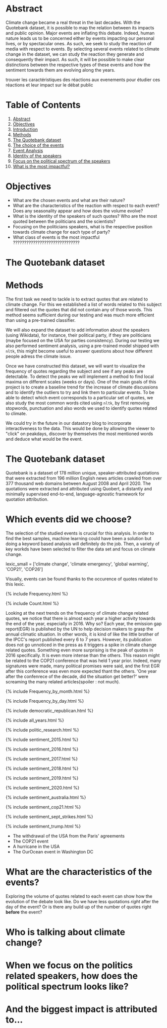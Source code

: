 # <a name="abstract"></a> Abstract


Climate change became a real threat in the last decades. With the Quotebank dataset, it is possible to map the relation between its impacts and public opinion. Major events are inflating this debate. Indeed, human nature leads us to be concerned either by events impacting our personal lives, or by spectacular ones. As such, we seek to study the reaction of media with respect to events. By selecting several events related to climate change in the dataset, we can study the reaction they generate and consequently their impact. As such, it will be possible to make clear distinctions between the respective types of these events and how the sentiment towards them are evolving along the years.

trouver les caractéristiques des réactions aux evenements pour étudier ces réactions et leur impact sur le débat public 

# Table of Contents
1. [Abstract](#abstract)
2. [Objectives](#objectives)
3. [Introduction](#intro)
4. [Methods](#methods)
5. [The Quotebank dataset](#quotebank)
6. [The choice of the events](#choice)
7. [Event Analysis](#reaction)
8. [Identity of the speakers](#identity)
9. [Focus on the political spectrum of the speakers](#politics)
10. [What is the most impactful?](#impact)

# <a name="objectives"></a> Objectives

* What are the chosen events and what are their nature?
* What are the characteristics of the reaction with respect to each event? Does any seasonality appear and how does the volume evolve?
* What is the identity of the speakers of such quotes? Who are the most quoted between the politicians and the scientists?
* Focusing on the politicians speakers, what is the respective position towards climate change for each type of party?
* What class of events is the most impactful ??????????????????????????????

# <a name="intro"></a> The Quotebank dataset


# <a name="methods"></a> Methods

The first task we need to tackle is to extract quotes that are related to climate change. For this we established a list of words related to this subject and filtered out the quotes that did not contain any of those words. This method seems sufficient during our testing and was much more efficient than using a pre-trained classifier.

We will also expand the dataset to add information about the speakers (using Wikidata), for instance, their political party, if they are politicians (maybe focused on the USA for parties consistency). During our testing we also performed sentiment analysis, using a pre-trained model shipped with `nltk`, this might become useful to answer questions about how different people adress the climate issue.

Once we have constructed this dataset, we will want to visualize the frequency of quotes regarding the subject and see if any peaks are detectable. To detect the peaks we will implement a method to find local maxima on different scales (weeks or days). One of the main goals of this project is to create a baseline trend for the increase of climate discussions and to identify the outliers to try and link them to particular events. To be able to detect which event corresponds to a particular set of quotes, we also study the most common words cited using `nltk`, by first removing stopwords, punctuation and also words we used to identify quotes related to climate. 

We could try in the future in our datastory blog to incorporate interactiveness to the data. This would be done by allowing the viewer to "click" on peakdays, discover by themselves the most mentioned words and deduce what would be the event.


# <a name="quotebank"></a> The Quotebank dataset

Quotebank is a dataset of 178 million unique, speaker-attributed quotations that were extracted from 196 million English news articles crawled from over 377 thousand web domains between August 2008 and April 2020. The quotations were extracted and attributed using Quobert, a distantly and minimally supervised end-to-end, language-agnostic framework for quotation attribution.


# <a name="choice"></a> Which events did we choose?

The selection of the studied events is crucial for this analysis. In order to find the best samples, machine learning could have been a solution but doing a keyword based analysis will definitely do the job. Then, a variety of key workds have been selected to filter the data set and focus on climate change.

lexic_small = ['climate change', 'climate emergency', 'global warming', 'COP21', 'COP26']

Visually, events can be found thanks to the occurence of quotes related to this lexic. 

{% include Frequency.html %}

{% include Count.html %}

Looking at the next trends on the frequency of climate change related quotes, we notice that there is almost each year a higher activity towards the end of the year, especially in 2016. Why so? Each year, the emission gap report(EGR) is published by the UN to help decision makers to grasp the annual climatic situation. In other words, it is kind of like the little brother of the IPCC's report published every 6 to 7 years. However, its publication does not go unnoticed in the press as it triggers a spike in climate change related quotes. Something even more surprising is the peak of quotes in 2016 specifically. It is even more intense than the others. This reason might be related to the COP21 conference that was held 1 year prior. Indeed, many signatures were made, many political promises were said, and the first EGR after this conference was even more expected thant the others. 'One year after the confenrece of the decade, did the situation get better?' were screaming the many related articles(spoiler : not much).

{% include Frequency_by_month.html %}

{% include Frequency_by_day.html %}

{% include democratic_republican.html %}

{% include all_years.html %}

{% include politic_research.html %}

{% include sentiment_2015.html %}

{% include sentiment_2016.html %}

{% include sentiment_2017.html %}

{% include sentiment_2018.html %}

{% include sentiment_2019.html %}

{% include sentiment_2020.html %}

{% include sentiment_australia.html %}

{% include sentiment_cop21.html %}

{% include sentiment_sept_strikes.html %}

{% include sentiment_trump.html %}
* The withdrawal of the USA from the Paris' agreements 
* The COP21 event
* A hurricane in the USA
* The OurOcean event in Washington DC

# <a name="reaction"></a> What are the characteristics of the events?

Exploring the volume of quotes related to each event can show how the evolution of the debate look like. Do we have less quotations *right* after the day of the event? Or is there any build up of the number of quotes right **before** the event?

# <a name="identity"></a> Who is talking about climate change?

# <a name="politics"></a> When we focus on the politics related speakers, how does the political spectrum looks like?

# <a name="impact"></a> And the biggest impact is attributed to...
